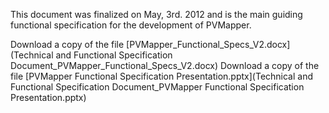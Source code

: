 This document was finalized on May, 3rd. 2012 and is the main guiding functional specification for the development of PVMapper. 

Download a copy of the file [PVMapper_Functional_Specs_V2.docx](Technical and Functional Specification Document_PVMapper_Functional_Specs_V2.docx)
Download a copy of the file [PVMapper Functional Specification Presentation.pptx](Technical and Functional Specification Document_PVMapper Functional Specification Presentation.pptx)
